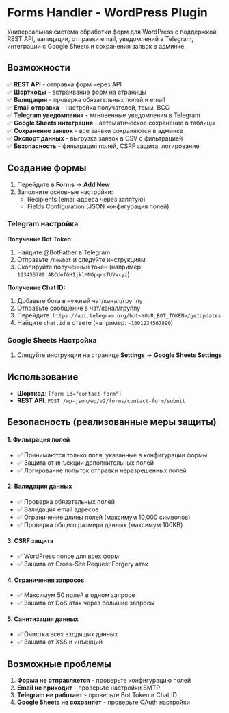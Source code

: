 # Forms Handler - WordPress Plugin

Универсальная система обработки форм для WordPress с поддержкой REST API, валидации, отправки email, уведомлений в Telegram, интеграции с Google Sheets и сохранения заявок в админке.

## Возможности

✅ **REST API** - отправка форм через API  
✅ **Шорткоды** - встраивание форм на страницы  
✅ **Валидация** - проверка обязательных полей и email  
✅ **Email отправка** - настройка получателей, темы, BCC  
✅ **Telegram уведомления** - мгновенные уведомления в Telegram  
✅ **Google Sheets интеграция** - автоматическое сохранение в таблицы  
✅ **Сохранение заявок** - все заявки сохраняются в админке  
✅ **Экспорт данных** - выгрузка заявок в CSV с фильтрацией  
✅ **Безопасность** - фильтрация полей, CSRF защита, логирование  

## Создание формы
1. Перейдите в **Forms** → **Add New**
2. Заполните основные настройки:
   - Recipients (email адреса через запятую)
   - Fields Configuration (JSON конфигурация полей)

### Telegram настройка

**Получение Bot Token:**
1. Найдите @BotFather в Telegram
2. Отправьте `/newbot` и следуйте инструкциям
3. Скопируйте полученный токен (например: `123456789:ABCdefGHIjklMNOpqrsTUVwxyz`)

**Получение Chat ID:**
1. Добавьте бота в нужный чат/канал/группу
2. Отправьте сообщение в чат/канал/группу
3. Перейдите: `https://api.telegram.org/bot<YOUR_BOT_TOKEN>/getUpdates`
4. Найдите `chat.id` в ответе (например: `-1001234567890`)

### Google Sheets Настройка

1. Следуйте инструкции на странице **Settings** → **Google Sheets Settings**

## Использование
- **Шорткод**: `[form id="contact-form"]`
- **REST API**: `POST /wp-json/wp/v2/forms/contact-form/submit`

## Безопасность (реализованные меры защиты)

#### 1. Фильтрация полей
- ✅ Принимаются только поля, указанные в конфигурации формы
- ✅ Защита от инъекции дополнительных полей
- ✅ Логирование попыток отправки неразрешенных полей

#### 2. Валидация данных
- ✅ Проверка обязательных полей
- ✅ Валидация email адресов
- ✅ Ограничение длины полей (максимум 10,000 символов)
- ✅ Проверка общего размера данных (максимум 100KB)

#### 3. CSRF защита
- ✅ WordPress nonce для всех форм
- ✅ Защита от Cross-Site Request Forgery атак

#### 4. Ограничения запросов
- ✅ Максимум 50 полей в одном запросе
- ✅ Защита от DoS атак через большие запросы

#### 5. Санитизация данных
- ✅ Очистка всех входящих данных
- ✅ Защита от XSS и инъекций

## Возможные проблемы
1. **Форма не отправляется** - проверьте конфигурацию полей
2. **Email не приходит** - проверьте настройки SMTP
3. **Telegram не работает** - проверьте Bot Token и Chat ID
4. **Google Sheets не сохраняет** - проверьте OAuth настройки